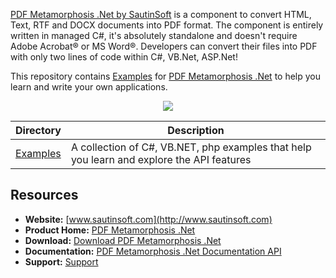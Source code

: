[PDF Metamorphosis .Net by SautinSoft](https://sautinsoft.com/products/pdf-metamorphosis/) is a component to convert HTML, Text, RTF and DOCX documents into PDF format.
The component is entirely written in managed C#, it's absolutely standalone and doesn't require Adobe Acrobat® or MS Word®.
Developers can convert their files into PDF with only two lines of code within C#, VB.Net, ASP.Net!

This repository contains [Examples](Examples) for [PDF Metamorphosis .Net](https://sautinsoft.com/products/pdf-metamorphosis/examples/) to help you learn and write your own applications.

<p align="center">

  <a title="Download complete PDF Metamorphosis .Net" href="https://sautinsoft.com/thankyou.php?download=pdf_metamorphosis_net.zip">
	<img src="https://sautinsoft.com/images/zip_file_download.png" />
  </a>
</p>

Directory | Description
--------- | -----------
[Examples](Examples)  | A collection of C#, VB.NET, php examples that help you learn and explore the API features


## Resources

+ **Website:** [www.sautinsoft.com](http://www.sautinsoft.com)
+ **Product Home:** [PDF Metamorphosis .Net](https://sautinsoft.com/products/pdf-metamorphosis/)
+ **Download:** [Download PDF Metamorphosis .Net](https://sautinsoft.com/products/pdf-metamorphosis/download.php)
+ **Documentation:** [PDF Metamorphosis .Net Documentation API](https://sautinsoft.net/help/rtf-html-to-pdf-split-merge-net/html/welcome.htm)
+ **Support:** [Support](https://sautinsoft.com/support.php)
